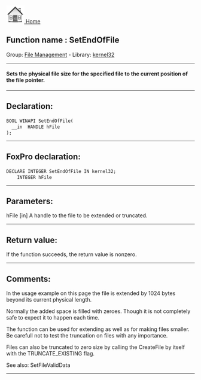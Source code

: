 [<img src="../../images/home.png"> Home ](https://github.com/VFPX/Win32API)  

## Function name : SetEndOfFile
Group: [File Management](../../functions_group.md#File_Management)  -  Library: [kernel32](../../Libraries.md#kernel32)  
***  


#### Sets the physical file size for the specified file to the current position of the file pointer.
***  


## Declaration:
```foxpro  
BOOL WINAPI SetEndOfFile(
  __in  HANDLE hFile
);  
```  
***  


## FoxPro declaration:
```foxpro  
DECLARE INTEGER SetEndOfFile IN kernel32;
	INTEGER hFile  
```  
***  


## Parameters:
hFile [in] 
A handle to the file to be extended or truncated.
  
***  


## Return value:
If the function succeeds, the return value is nonzero.  
***  


## Comments:
In the usage example on this page the file is extended by 1024 bytes beyond its current physical length.   
  
Normally the added space is filled with zeroes. Though it is not completely safe to expect it to happen each time.  
  
The function can be used for extending as well as for making files smaller. Be carefull not to test the truncation on files with any importance.  
  
Files can also be truncated to zero size by calling the CreateFile by itself with the TRUNCATE_EXISTING flag.  
  
See also: SetFileValidData   
  
***  

